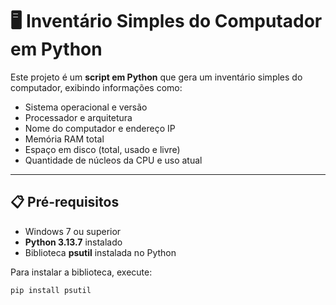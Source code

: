 # 🖥️ Inventário Simples do Computador em Python

Este projeto é um **script em Python** que gera um inventário simples do computador, exibindo informações como:

- Sistema operacional e versão  
- Processador e arquitetura  
- Nome do computador e endereço IP  
- Memória RAM total  
- Espaço em disco (total, usado e livre)  
- Quantidade de núcleos da CPU e uso atual  

---

## 📋 Pré-requisitos

- Windows 7 ou superior 
- **Python 3.13.7** instalado  
- Biblioteca **psutil** instalada no Python  

Para instalar a biblioteca, execute:

```bash
pip install psutil
